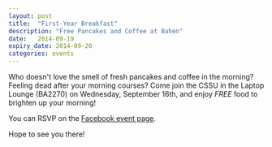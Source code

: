 ```yaml
---
layout: post
title:  "First-Year Breakfast"
description: "Free Pancakes and Coffee at Bahen"
date:   2014-09-19
expiry_date: 2014-09-20
categories: events
---
```


Who doesn't love the smell of fresh pancakes and coffee in the morning? Feeling dead after your morning courses? Come join the CSSU in the Laptop Lounge (BA2270) on Wednesday, September 16th, and enjoy _FREE_ food to brighten up your morning!

You can RSVP on the [Facebook event page](https://www.facebook.com/events/1545004042399616/).

Hope to see you there!
